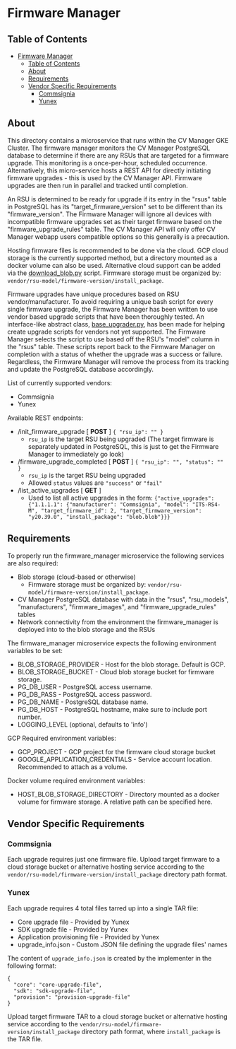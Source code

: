 # Firmware Manager

## Table of Contents

- [Firmware Manager](#firmware-manager)
  - [Table of Contents](#table-of-contents)
  - [About ](#about-)
  - [Requirements ](#requirements-)
  - [Vendor Specific Requirements](#vendor-specific-requirements)
    - [Commsignia](#commsignia)
    - [Yunex](#yunex)

## About <a name = "about"></a>

This directory contains a microservice that runs within the CV Manager GKE Cluster. The firmware manager monitors the CV Manager PostgreSQL database to determine if there are any RSUs that are targeted for a firmware upgrade. This monitoring is a once-per-hour, scheduled occurrence. Alternatively, this micro-service hosts a REST API for directly initiating firmware upgrades - this is used by the CV Manager API. Firmware upgrades are then run in parallel and tracked until completion.

An RSU is determined to be ready for upgrade if its entry in the "rsus" table in PostgreSQL has its "target_firmware_version" set to be different than its "firmware_version". The Firmware Manager will ignore all devices with incompatible firmware upgrades set as their target firmware based on the "firmware_upgrade_rules" table. The CV Manager API will only offer CV Manager webapp users compatible options so this generally is a precaution.

Hosting firmware files is recommended to be done via the cloud. GCP cloud storage is the currently supported method, but a directory mounted as a docker volume can also be used. Alternative cloud support can be added via the [download_blob.py](download_blob.py) script. Firmware storage must be organized by: `vendor/rsu-model/firmware-version/install_package`.

Firmware upgrades have unique procedures based on RSU vendor/manufacturer. To avoid requiring a unique bash script for every single firmware upgrade, the Firmware Manager has been written to use vendor based upgrade scripts that have been thoroughly tested. An interface-like abstract class, [base_upgrader.py](base_upgrader.py), has been made for helping create upgrade scripts for vendors not yet supported. The Firmware Manager selects the script to use based off the RSU's "model" column in the "rsus" table. These scripts report back to the Firmware Manager on completion with a status of whether the upgrade was a success or failure. Regardless, the Firmware Manager will remove the process from its tracking and update the PostgreSQL database accordingly.

List of currently supported vendors:

- Commsignia
- Yunex

Available REST endpoints:

- /init_firmware_upgrade [ **POST** ] `{ "rsu_ip": "" }`
  - `rsu_ip` is the target RSU being upgraded (The target firmware is separately updated in PostgreSQL, this is just to get the Firmware Manager to immediately go look)
- /firmware_upgrade_completed [ **POST** ] `{ "rsu_ip": "", "status": "" }`
  - `rsu_ip` is the target RSU being upgraded
  - Allowed `status` values are `"success"` or `"fail"`
- /list_active_upgrades [ **GET** ]
  - Used to list all active upgrades in the form:
    `{"active_upgrades": {"1.1.1.1": {"manufacturer": "Commsignia", "model": "ITS-RS4-M", "target_firmware_id": 2, "target_firmware_version": "y20.39.0", "install_package": "blob.blob"}}}`

## Requirements <a name = "requirements"></a>

To properly run the firmware_manager microservice the following services are also required:

- Blob storage (cloud-based or otherwise)
  - Firmware storage must be organized by: `vendor/rsu-model/firmware-version/install_package`.
- CV Manager PostgreSQL database with data in the "rsus", "rsu_models", "manufacturers", "firmware_images", and "firmware_upgrade_rules" tables
- Network connectivity from the environment the firmware_manager is deployed into to the blob storage and the RSUs

The firmware_manager microservice expects the following environment variables to be set:

- BLOB_STORAGE_PROVIDER - Host for the blob storage. Default is GCP.
- BLOB_STORAGE_BUCKET - Cloud blob storage bucket for firmware storage.
- PG_DB_USER - PostgreSQL access username.
- PG_DB_PASS - PostgreSQL access password.
- PG_DB_NAME - PostgreSQL database name.
- PG_DB_HOST - PostgreSQL hostname, make sure to include port number.
- LOGGING_LEVEL (optional, defaults to 'info')

GCP Required environment variables:

- GCP_PROJECT - GCP project for the firmware cloud storage bucket
- GOOGLE_APPLICATION_CREDENTIALS - Service account location. Recommended to attach as a volume.

Docker volume required environment variables:
- HOST_BLOB_STORAGE_DIRECTORY - Directory mounted as a docker volume for firmware storage. A relative path can be specified here.

## Vendor Specific Requirements

### Commsignia

Each upgrade requires just one firmware file. Upload target firmware to a cloud storage bucket or alternative hosting service according to the `vendor/rsu-model/firmware-version/install_package` directory path format.

### Yunex

Each upgrade requires 4 total files tarred up into a single TAR file:

- Core upgrade file - Provided by Yunex
- SDK upgrade file - Provided by Yunex
- Application provisioning file - Provided by Yunex
- upgrade_info.json - Custom JSON file defining the upgrade files' names

The content of `upgrade_info.json` is created by the implementer in the following format:

```
{
  "core": "core-upgrade-file",
  "sdk": "sdk-upgrade-file",
  "provision": "provision-upgrade-file"
}
```

Upload target firmware TAR to a cloud storage bucket or alternative hosting service according to the `vendor/rsu-model/firmware-version/install_package` directory path format, where `install_package` is the TAR file.
